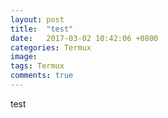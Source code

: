 ```yaml
---
layout: post
title:  "test"
date:   2017-03-02 10:42:06 +0800
categories: Termux
image:
tags: Termux
comments: true
---
```

test 
